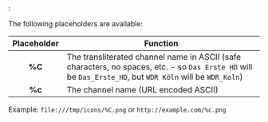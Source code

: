 : 

The following placeholders are available:

Placeholder | Function
:----------:| --------
**%C**      | The transliterated channel name in ASCII (safe characters, no spaces, etc. - so `Das Erste HD` will be `Das_Erste_HD`, but `WDR Köln` will be `WDR_Koln`)
**%c**      | The channel name (URL encoded ASCII)

Example: `file:///tmp/icons/%C.png` or `http://example.com/%c.png`
